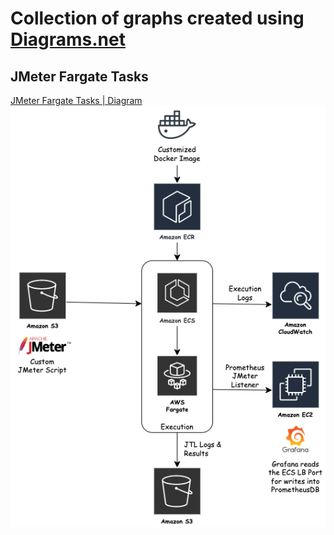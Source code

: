 # Collection of graphs created using [Diagrams.net](https://app.diagrams.net/)

## JMeter Fargate Tasks
[JMeter Fargate Tasks | Diagram](https://github.com/reubenrajan/diagrams/blob/main/JMeter_FargateLoadTest.drawio)
![JMeter Fargate Tasks | Image](https://raw.githubusercontent.com/reubenrajan/diagrams/main/JMeter_FargateLoadTest.drawio.png)
